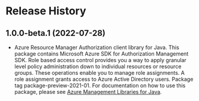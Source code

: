 # Release History

## 1.0.0-beta.1 (2022-07-28)

- Azure Resource Manager Authorization client library for Java. This package contains Microsoft Azure SDK for Authorization Management SDK. Role based access control provides you a way to apply granular level policy administration down to individual resources or resource groups. These operations enable you to manage role assignments. A role assignment grants access to Azure Active Directory users. Package tag package-preview-2021-01. For documentation on how to use this package, please see [Azure Management Libraries for Java](https://aka.ms/azsdk/java/mgmt).
